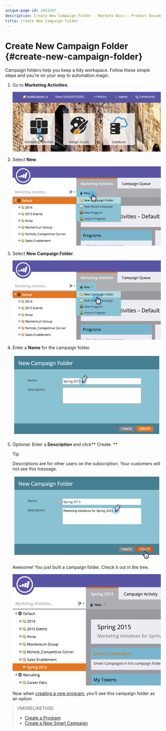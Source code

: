 ```yaml
---
unique-page-id: 2953207
description: Create New Campaign Folder - Marketo Docs - Product Documentation
title: Create New Campaign Folder
---
```


# Create New Campaign Folder {#create-new-campaign-folder}

Campaign folders help you keep a tidy workspace. Follow these simple steps and you're on your way to automation magic.

1. Go to **Marketing Activities**.

   ![](assets/login-marketing-activities.png)

1. Select **New**.

   ![](assets/image2015-2-25-7-3a57-3a18.png)

1. Select **New Campaign Folder**.

   ![](assets/image2015-2-25-7-3a58-3a15.png)

1. Enter a **Name** for the campaign folder.

   ![](assets/image2015-2-25-8-3a0-3a20.png)

1. Optional: Enter a **Description** and click** Create. **

   >[!TIP]
   >
   >Descriptions are for other users on the subscription. Your customers will not see this message.

   ![](assets/image2015-2-25-8-3a9-3a3.png)

   Awesome! You just built a campaign folder. Check it out in the tree.

   ![](assets/image2015-2-25-8-3a10-3a29.png)

   Now when [creating a new program](../../../product-docs/core-marketo-concepts/programs/creating-programs/create-a-program.md), you'll see this campaign folder as an option.

>[!MORELIKETHIS]
>
>* [Create a Program](../../../product-docs/core-marketo-concepts/programs/creating-programs/create-a-program.md)
>* [Create a New Smart Campaign](../../../product-docs/core-marketo-concepts/smart-campaigns/creating-a-smart-campaign/create-a-new-smart-campaign.md)
>

